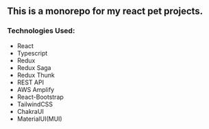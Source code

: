 ## This is a monorepo for my react pet projects.

### Technologies Used:

- React
- Typescript
- Redux
- Redux Saga
- Redux Thunk
- REST API
- AWS Amplify
- React-Bootstrap
- TailwindCSS
- ChakraUI
- MaterialUI(MUI)

